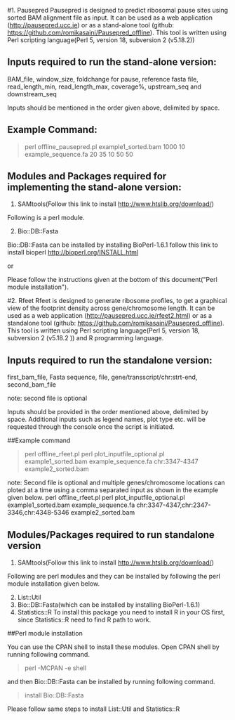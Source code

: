 #1. Pausepred
Pausepred is designed to predict ribosomal pause sites using sorted BAM alignment file as input. It can be used as a web application (http://pausepred.ucc.ie) or as a stand-alone tool (github: https://github.com/romikasaini/Pausepred_offline).
This tool is written using Perl scripting language(Perl 5, version 18, subversion 2 (v5.18.2))

## Inputs required to run the stand-alone version:

BAM_file, window_size, foldchange for pause, reference fasta file, read_length_min, read_length_max, coverage%, upstream_seq and downstream_seq

Inputs should be mentioned in the order given above, delimited by space.

## Example Command:
>perl offline_pausepred.pl example1_sorted.bam 1000 10 example_sequence.fa 20 35 10 50 50


## Modules and Packages required for implementing the stand-alone version:
1. SAMtools(Follow this link to install http://www.htslib.org/download/)

Following is a perl module.

2. Bio::DB::Fasta

Bio::DB::Fasta can be installed by installing BioPerl-1.6.1 follow this link to install bioperl http://bioperl.org/INSTALL.html
                                                  
or 

Please follow the instructions given at the bottom of this document("Perl module installation").


#2. Rfeet
Rfeet is designed to generate ribosome profiles, to get a graphical view of the footprint density across gene/chromosome length. It can be used as a web application (http://pausepred.ucc.ie/rfeet2.html) or as a standalone tool (github: https://github.com/romikasaini/Pausepred_offline).
This tool is written using Perl scripting language(Perl 5, version 18, subversion 2 (v5.18.2 )) and R programming language.

## Inputs required to run the standalone version:
first_bam_file, Fasta sequence, file, gene/transscript/chr:strt-end, second_bam_file

note: second file is optional

Inputs should be provided in the order mentioned above, delimited by space. Additional inputs such as legend names, plot type etc. will be requested through the console once the script is initiated.

##Example command
>perl offline_rfeet.pl perl plot_inputfile_optional.pl example1_sorted.bam example_sequence.fa chr:3347-4347 example2_sorted.bam

note: Second file is optional and multiple genes/chromosome locations can ploted at a time using a comma separated input as shown in the example given below.
perl offline_rfeet.pl perl plot_inputfile_optional.pl example1_sorted.bam example_sequence.fa chr:3347-4347,chr:2347-3346,chr:4348-5346 example2_sorted.bam

## Modules/Packages required to run standalone version
1. SAMtools(Follow this link to install http://www.htslib.org/download/)

Following are perl modules and they can be installed by following the perl module installation given below.

2. List::Util
3. Bio::DB::Fasta(which can be installed by installing BioPerl-1.6.1)
4. Statistics::R
To install this package you need to install R in your OS first, since Statistics::R need to find R path to work. 

##Perl module installation

You can use the CPAN shell to install these modules. Open CPAN shell by running following command.

>perl -MCPAN -e shell

and then Bio::DB::Fasta can be installed by running following command.

>install Bio::DB::Fasta

Please follow same steps to install List::Util and Statistics::R
